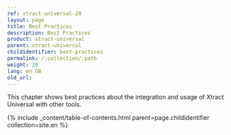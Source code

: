 ```yaml
---
ref: xtract-universal-20
layout: page
title: Best Practices
description: Best Practices
product: xtract-universal
parent: xtract-universal
childidentifier: best-practices
permalink: /:collection/:path
weight: 20
lang: en_GB
old_url:
---
```


This chapter shows best practices about the integration and usage of Xtract Universal with other tools.

{% include _content/table-of-contents.html parent=page.childidentifier collection=site.en %}